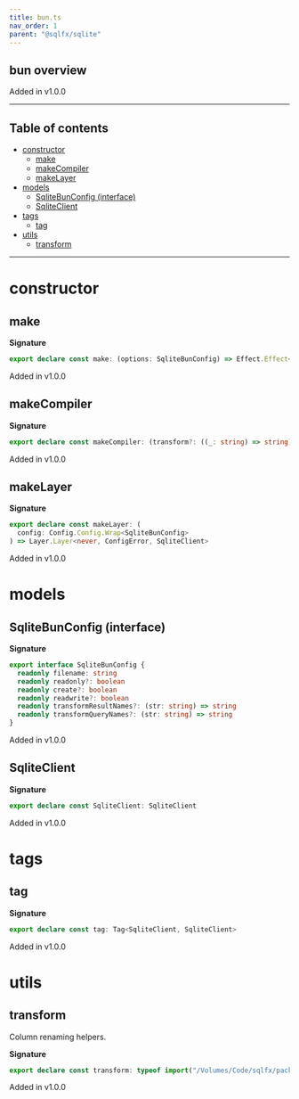 ```yaml
---
title: bun.ts
nav_order: 1
parent: "@sqlfx/sqlite"
---
```


## bun overview

Added in v1.0.0

---

<h2 class="text-delta">Table of contents</h2>

- [constructor](#constructor)
  - [make](#make)
  - [makeCompiler](#makecompiler)
  - [makeLayer](#makelayer)
- [models](#models)
  - [SqliteBunConfig (interface)](#sqlitebunconfig-interface)
  - [SqliteClient](#sqliteclient)
- [tags](#tags)
  - [tag](#tag)
- [utils](#utils)
  - [transform](#transform)

---

# constructor

## make

**Signature**

```ts
export declare const make: (options: SqliteBunConfig) => Effect.Effect<Scope, never, SqliteClient>
```

Added in v1.0.0

## makeCompiler

**Signature**

```ts
export declare const makeCompiler: (transform?: ((_: string) => string) | undefined) => Statement.Compiler
```

Added in v1.0.0

## makeLayer

**Signature**

```ts
export declare const makeLayer: (
  config: Config.Config.Wrap<SqliteBunConfig>
) => Layer.Layer<never, ConfigError, SqliteClient>
```

Added in v1.0.0

# models

## SqliteBunConfig (interface)

**Signature**

```ts
export interface SqliteBunConfig {
  readonly filename: string
  readonly readonly?: boolean
  readonly create?: boolean
  readonly readwrite?: boolean
  readonly transformResultNames?: (str: string) => string
  readonly transformQueryNames?: (str: string) => string
}
```

Added in v1.0.0

## SqliteClient

**Signature**

```ts
export declare const SqliteClient: SqliteClient
```

Added in v1.0.0

# tags

## tag

**Signature**

```ts
export declare const tag: Tag<SqliteClient, SqliteClient>
```

Added in v1.0.0

# utils

## transform

Column renaming helpers.

**Signature**

```ts
export declare const transform: typeof import("/Volumes/Code/sqlfx/packages/sql/src/Transform")
```

Added in v1.0.0
